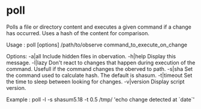 # poll

  Polls a file or directory content  and executes a given command if a change
  has occurred. Uses a hash of the content for comparison. 

  Usage :  poll [options] /path/to/observe command_to_execute_on_change

  Options:
  -a|all        Include hidden files in obervation.
  -h|help       Display this message.
  -l|lazy       Don't react to changes that happen during execution of the
                command. Usefull if	the command changes the oberved to path.
  -s|sha        Set the command used to calculate hash. The default is shasum.
  -t|timeout    Set the time to sleep between looking for changes.
  -v|version    Display script version.

  Example : poll -l -s shasum5.18 -t 0.5 /tmp/ 'echo change detected at \`date\`'


